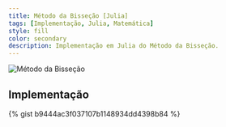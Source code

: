 ```yaml
---
title: Método da Bisseção [Julia]
tags: [Implementação, Julia, Matemática]
style: fill
color: secondary
description: Implementação em Julia do Método da Bisseção.
---
```


![Método da Bisseção](https://kl05.github.io/docs/img/Metodo_da_Bissecao.png)

## Implementação

{% gist b9444ac3f037107b1148934dd4398b84 %}